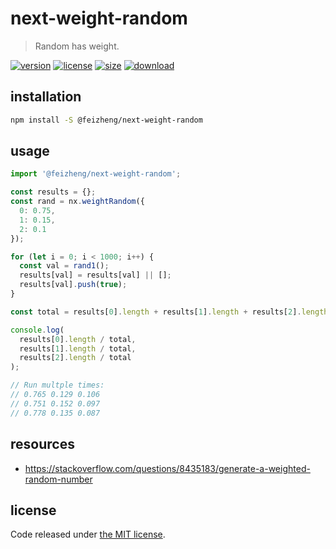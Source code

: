 # next-weight-random
> Random has weight.

[![version][version-image]][version-url]
[![license][license-image]][license-url]
[![size][size-image]][size-url]
[![download][download-image]][download-url]

## installation
```bash
npm install -S @feizheng/next-weight-random
```

## usage
```js
import '@feizheng/next-weight-random';

const results = {};
const rand = nx.weightRandom({
  0: 0.75,
  1: 0.15,
  2: 0.1
});

for (let i = 0; i < 1000; i++) {
  const val = rand1();
  results[val] = results[val] || [];
  results[val].push(true);
}

const total = results[0].length + results[1].length + results[2].length;

console.log(
  results[0].length / total,
  results[1].length / total,
  results[2].length / total
);

// Run multple times:
// 0.765 0.129 0.106
// 0.751 0.152 0.097
// 0.778 0.135 0.087
```

## resources
- https://stackoverflow.com/questions/8435183/generate-a-weighted-random-number

## license
Code released under [the MIT license](https://github.com/afeiship/next-weight-random/blob/master/LICENSE.txt).

[version-image]: https://img.shields.io/npm/v/@feizheng/next-weight-random
[version-url]: https://npmjs.org/package/@feizheng/next-weight-random

[license-image]: https://img.shields.io/npm/l/@feizheng/next-weight-random
[license-url]: https://github.com/afeiship/next-weight-random/blob/master/LICENSE.txt

[size-image]: https://img.shields.io/bundlephobia/minzip/@feizheng/next-weight-random
[size-url]: https://github.com/afeiship/next-weight-random/blob/master/dist/next-weight-random.min.js

[download-image]: https://img.shields.io/npm/dm/@feizheng/next-weight-random
[download-url]: https://www.npmjs.com/package/@feizheng/next-weight-random

